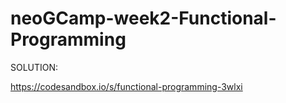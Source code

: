# neoGCamp-week2-Functional-Programming

SOLUTION: 

https://codesandbox.io/s/functional-programming-3wlxi
